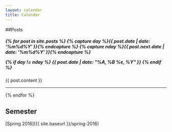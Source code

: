 ```yaml
---
layout: calendar
title: Calendar
---
```


##Posts
<h5 class="date">
{% for post in site.posts %}
{% capture day %}{{ post.date | date: '%m%d%Y' }}{% endcapture %}
{% capture nday %}{{ post.next.date | date: '%m%d%Y' }}{% endcapture %}

{% if day != nday %}
    {{ post.date | date: "%A, %B %e, %Y" }}
{% endif %}
</h5>
{{ post.content }}
<hr>

{% endfor %}

<h2>Semester</h2>
[Spring 2016]({{ site.baseurl }}/spring-2016)
